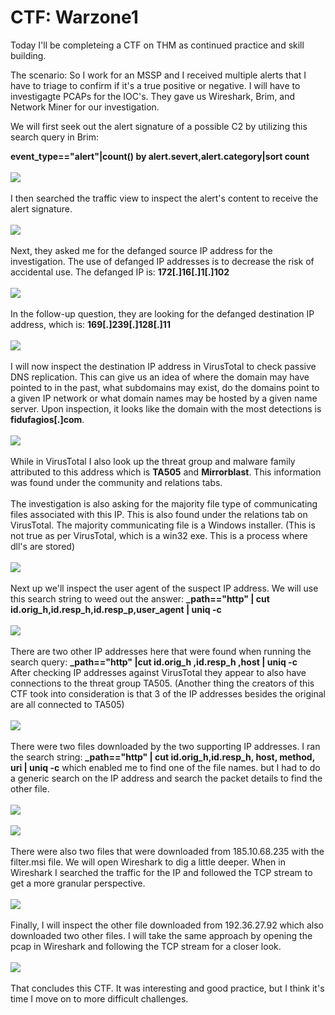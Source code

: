 # CTF: Warzone1

Today I'll be completeing a CTF on THM as continued practice and skill building.

The scenario: So I work for an MSSP and I received multiple alerts that I have to triage to confirm if it's a true positive or negative. I will have to investigagte PCAPs for the IOC's. They gave us Wireshark, Brim, and Network Miner for our investigation.

We will first seek out the alert signature of a possible C2 by utilizing this search query in Brim:

<b>event_type=="alert"|count() by alert.severt,alert.category|sort count</b>
<br>
<br>
<img src="https://i.imgur.com/KxRHjyQ.jpg">
<br>
<br>
I then searched the traffic view to inspect the alert's content to receive the alert signature.
<br>
<br>
<img src="https://i.imgur.com/M90AzHH.jpg">
<br>
<br>
Next, they asked me for the defanged source IP address for the investigation. The use of defanged IP addresses is to decrease the risk of accidental use. The defanged IP is: <b>172[.]16[.]1[.]102</b>
<br>
<br>
<img src="https://i.imgur.com/z1Lsl01.jpg">
<br>
<br>
In the follow-up question, they are looking for the defanged destination IP address, which is: <b>169[.]239[.]128[.]11</b>
<br>
<br>
<img src="https://i.imgur.com/eXv1wnn.jpg">
<br>
<br>
I will now inspect the destination IP address in VirusTotal to check passive DNS replication. This can give us an idea of where the domain may have pointed to in the past, what subdomains may exist, do the domains point to a given IP network or what domain names may be hosted by a given name server. Upon inspection, it looks like the domain with the most detections is <b>fidufagios[.]com</b>.
<br>
<br>
<img src="https://i.imgur.com/NY6vEeZ.jpg">
<br>
<br>
While in VirusTotal I also look up the threat group and malware family attributed to this address which is <b>TA505</b> and <b>Mirrorblast</b>. This information was found under the community and relations tabs.
<br>
<br>
The investigation is also asking for the majority file type of communicating files associated with this IP. This is also found under the relations tab on VirusTotal. The majority communicating file is a Windows installer. (This is not true as per VirusTotal, which is a win32 exe. This is a process where dll's are stored)
<br>
<br>
<img src="https://i.imgur.com/h8LOdIn.jpg">
<br>
<br>
Next up we'll inspect the user agent of the suspect IP address. We will use this search string to weed out the answer: <b>_path=="http" | cut id.orig_h,id.resp_h,id.resp_p,user_agent | uniq -c</b>
<br>
<br>
<img src="https://i.imgur.com/CZKhU35.jpg">
<br>
<br>
There are two other IP addresses here that were found when running the search query:
<b>_path=="http" |cut id.orig_h ,id.resp_h ,host | uniq -c</b>
<br>
After checking IP addresses against VirusTotal they appear to also have connections to the threat group TA505. (Another thing the creators of this CTF took into consideration is that 3 of the IP addresses besides the original are all connected to TA505)
<br>
<br>
<img src="https://i.imgur.com/Pmp58n7.jpg">
<br>
<br>
There were two files downloaded by the two supporting IP addresses. I ran the search string: <b>_path=="http" | cut id.orig_h,id.resp_h, host, method, uri | uniq -c</b>  which enabled me to find one of the file names. but I had to do a generic search on the IP address and search the packet details to find the other file.
<br>
<br>
<img src="https://i.imgur.com/zBqufTP.jpg">
<br>
<br>
<img src="https://i.imgur.com/QaIAw6p.jpg">
<br>
<br>
There were also two files that were downloaded from 185.10.68.235 with the filter.msi file. We will open Wireshark to dig a little deeper. When in Wireshark I searched the traffic for the IP and followed the TCP stream to get a more granular perspective. 
<br>
<br>
<img src="https://i.imgur.com/1WhzAI9.jpg">
<br>
<br>
Finally, I will inspect the other file downloaded from 192.36.27.92 which also downloaded two other files. I will take the same approach by opening the pcap in Wireshark and following the TCP stream for a closer look.
<br>
<br>
<img src="https://i.imgur.com/fkCEpmH.jpg">
<br>
<br>
That concludes this CTF. It was interesting and good practice, but I think it's time I move on to more difficult challenges.




















